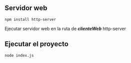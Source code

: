 
## Servidor web 
```
npm install http-server
```

Ejecutar servidor web en la ruta de ***clienteWeb*** http-server

## Ejecutar el proyecto 
```
node index.js
```

